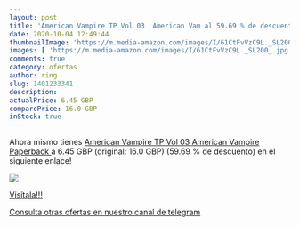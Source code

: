 ```yaml
---
layout: post
title: 'American Vampire TP Vol 03  American Vam al 59.69 % de descuento'
date: 2020-10-04 12:49:44
thumbnailImage: 'https://m.media-amazon.com/images/I/61CtFvVzC9L._SL200_.jpg'
images: [ 'https://m.media-amazon.com/images/I/61CtFvVzC9L._SL200_.jpg' ]
comments: true
category: ofertas
author: ring
slug: 1401233341
description:
actualPrice: 6.45 GBP
comparePrice: 16.0 GBP
inStock: true
---
```


Ahora mismo tienes [American Vampire TP Vol 03  American Vampire  Paperback  ](https://www.amazon.co.uk/dp/1401233341/?tag=redken01-21) a 6.45 GBP (original: 16.0 GBP) (59.69 %  de descuento) en el siguiente enlace!

[![](https://m.media-amazon.com/images/I/61CtFvVzC9L._SL200_.jpg)](https://www.amazon.co.uk/dp/1401233341/?tag=redken01-21)

[Visítala!!!](https://www.amazon.co.uk/dp/1401233341/?tag=redken01-21)

[Consulta otras ofertas en nuestro canal de telegram](https://t.me/s/ofertas25)
